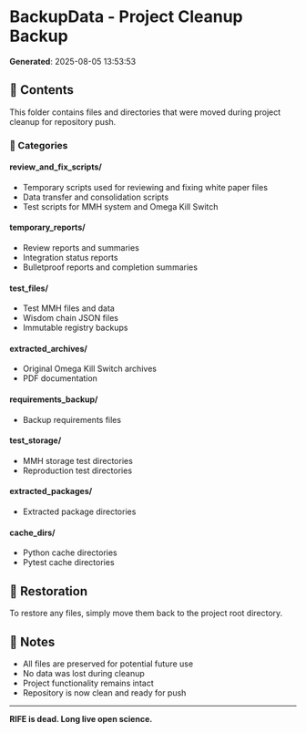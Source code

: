# BackupData - Project Cleanup Backup

**Generated**: 2025-08-05 13:53:53

## 📁 Contents

This folder contains files and directories that were moved during project cleanup for repository push.

### 📂 Categories

#### review_and_fix_scripts/
- Temporary scripts used for reviewing and fixing white paper files
- Data transfer and consolidation scripts
- Test scripts for MMH system and Omega Kill Switch

#### temporary_reports/
- Review reports and summaries
- Integration status reports
- Bulletproof reports and completion summaries

#### test_files/
- Test MMH files and data
- Wisdom chain JSON files
- Immutable registry backups

#### extracted_archives/
- Original Omega Kill Switch archives
- PDF documentation

#### requirements_backup/
- Backup requirements files

#### test_storage/
- MMH storage test directories
- Reproduction test directories

#### extracted_packages/
- Extracted package directories

#### cache_dirs/
- Python cache directories
- Pytest cache directories

## 🔄 Restoration

To restore any files, simply move them back to the project root directory.

## 📝 Notes

- All files are preserved for potential future use
- No data was lost during cleanup
- Project functionality remains intact
- Repository is now clean and ready for push

---

**RIFE is dead. Long live open science.**
